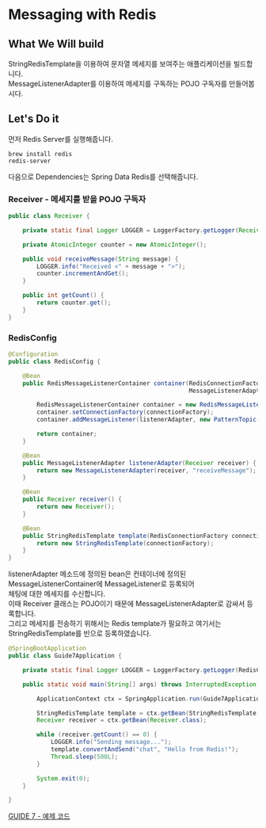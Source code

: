 # Messaging with Redis

## What We Will build

StringRedisTemplate을 이용하여 문자열 메세지를 보여주는 애플리케이션을 빌드합니다.      
MessageListenerAdapter를 이용하여 메세지를 구독하는 POJO 구독자를 만들어봅시다.          

## Let's Do it

먼저 Redis Server를 실행해줍니다.      

````
brew install redis
redis-server
````

다음으로 Dependencies는 Spring Data Redis를 선택해줍니다.    

### Receiver - 메세지를 받을 POJO 구독자

````java
public class Receiver {

    private static final Logger LOGGER = LoggerFactory.getLogger(Receiver.class);

    private AtomicInteger counter = new AtomicInteger();

    public void receiveMessage(String message) {
        LOGGER.info("Received <" + message + ">");
        counter.incrementAndGet();
    }

    public int getCount() {
        return counter.get();
    }
}
````

### RedisConfig

````java
@Configuration
public class RedisConfig {

    @Bean
    public RedisMessageListenerContainer container(RedisConnectionFactory connectionFactory,
                                                   MessageListenerAdapter listenerAdapter) {

        RedisMessageListenerContainer container = new RedisMessageListenerContainer();
        container.setConnectionFactory(connectionFactory);
        container.addMessageListener(listenerAdapter, new PatternTopic("chat"));

        return container;
    }

    @Bean
    public MessageListenerAdapter listenerAdapter(Receiver receiver) {
        return new MessageListenerAdapter(receiver, "receiveMessage");
    }

    @Bean
    public Receiver receiver() {
        return new Receiver();
    }

    @Bean
    public StringRedisTemplate template(RedisConnectionFactory connectionFactory) {
        return new StringRedisTemplate(connectionFactory);
    }
}
````
 
listenerAdapter 메소드에 정의된 bean은 컨테이너에 정의된 MessageListenerContainer에 MessageListener로 등록되어     
채팅에 대한 메세지를 수신합니다.     
이때 Receiver 클래스는 POJO이기 때문에 MessageListenerAdapter로 감싸서 등록합니다.   
그리고 메세지를 전송하기 위해서는 Redis template가 필요하고 여기서는 StringRedisTemplate를 빈으로 등록하였습니다.      

````java
@SpringBootApplication
public class Guide7Application {

	private static final Logger LOGGER = LoggerFactory.getLogger(RedisConfig.class);

	public static void main(String[] args) throws InterruptedException {

		ApplicationContext ctx = SpringApplication.run(Guide7Application.class, args);

		StringRedisTemplate template = ctx.getBean(StringRedisTemplate.class);
		Receiver receiver = ctx.getBean(Receiver.class);

		while (receiver.getCount() == 0) {
			LOGGER.info("Sending message...");
			template.convertAndSend("chat", "Hello from Redis!");
			Thread.sleep(500L);
		}

		System.exit(0);
	}

}
````

[GUIDE 7 - 예제 코드](https://github.com/320Hwany/spring-guide/tree/main/guide7/src/main/java/guide7)          